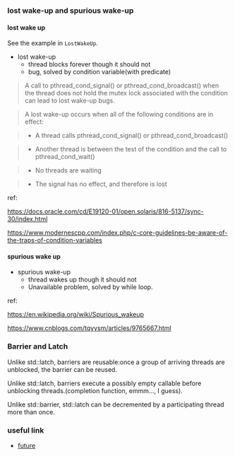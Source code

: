 ### lost wake-up and spurious wake-up

#### lost wake up

See the example in `LostWakeUp`.
- lost wake-up
  - thread blocks forever though it should not
  - bug, solved by condition variable(with predicate)

> A call to pthread_cond_signal() or pthread_cond_broadcast() when the thread does not hold the mutex lock associated with the condition can lead to lost wake-up bugs.

> A lost wake-up occurs when all of the following conditions are in effect:

> - A thread calls pthread_cond_signal() or pthread_cond_broadcast()

>  - Another thread is between the test of the condition and the call to pthread_cond_wait()

>  - No threads are waiting

>  - The signal has no effect, and therefore is lost

ref:

https://docs.oracle.com/cd/E19120-01/open.solaris/816-5137/sync-30/index.html

https://www.modernescpp.com/index.php/c-core-guidelines-be-aware-of-the-traps-of-condition-variables

#### spurious wake up

- spurious wake-up
  - thread wakes up though it should not
  - Unavailable problem, solved by while loop.

ref:

https://en.wikipedia.org/wiki/Spurious_wakeup

https://www.cnblogs.com/tqyysm/articles/9765667.html


### Barrier and Latch

Unlike std::latch, barriers are reusable:once a group of arriving threads are unblocked, the barrier can be reused.

Unlike std::latch, barriers execute a possibly empty callable before unblocking threads.(completion function, emmm..., I guess).

Unlike std::barrier, std::latch can be decremented by a participating thread more than once.


### useful link
- [future](https://juejin.cn/post/7076786451316211748)
